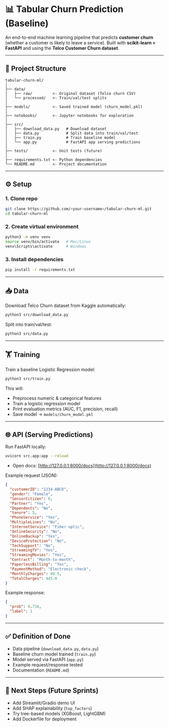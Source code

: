 # 📊 Tabular Churn Prediction (Baseline)

An end-to-end machine learning pipeline that predicts **customer churn** (whether a customer is likely to leave a service).
Built with **scikit-learn + FastAPI** and using the **Telco Customer Churn dataset**.

---

## 🚀 Project Structure

```
tabular-churn-ml/
│
├── data/
│   ├── raw/         <- Original dataset (Telco churn CSV)
│   └── processed/   <- Train/val/test splits
│
├── models/          <- Saved trained model (churn_model.pkl)
│
├── notebooks/       <- Jupyter notebooks for exploration
│
├── src/
│   ├── download_data.py   # Download dataset
│   ├── data.py            # Split data into train/val/test
│   ├── train.py           # Train baseline model
│   └── app.py             # FastAPI app serving predictions
│
├── tests/           <- Unit tests (future)
│
├── requirements.txt <- Python dependencies
└── README.md        <- Project documentation
```

---

## ⚙️ Setup

### 1. Clone repo

```bash
git clone https://github.com/<your-username>/tabular-churn-ml.git
cd tabular-churn-ml
```

### 2. Create virtual environment

```bash
python3 -m venv venv
source venv/bin/activate   # Mac/Linux
venv\Scripts\activate      # Windows
```

### 3. Install dependencies

```bash
pip install -r requirements.txt
```

---

## 📥 Data

Download Telco Churn dataset from Kaggle automatically:

```bash
python3 src/download_data.py
```

Split into train/val/test:

```bash
python3 src/data.py
```

---

## 🏋️ Training

Train a baseline Logistic Regression model:

```bash
python3 src/train.py
```

This will:

* Preprocess numeric & categorical features
* Train a logistic regression model
* Print evaluation metrics (AUC, F1, precision, recall)
* Save model → `models/churn_model.pkl`

---

## 🌐 API (Serving Predictions)

Run FastAPI locally:

```bash
uvicorn src.app:app --reload
```

* Open docs: [http://127.0.0.1:8000/docs](http://127.0.0.1:8000/docs)

Example request (JSON):

```json
{
  "customerID": "1234-ABCD",
  "gender": "Female",
  "SeniorCitizen": 0,
  "Partner": "Yes",
  "Dependents": "No",
  "tenure": 5,
  "PhoneService": "Yes",
  "MultipleLines": "No",
  "InternetService": "Fiber optic",
  "OnlineSecurity": "No",
  "OnlineBackup": "Yes",
  "DeviceProtection": "No",
  "TechSupport": "No",
  "StreamingTV": "Yes",
  "StreamingMovies": "Yes",
  "Contract": "Month-to-month",
  "PaperlessBilling": "Yes",
  "PaymentMethod": "Electronic check",
  "MonthlyCharges": 89.5,
  "TotalCharges": 445.0
}
```

Example response:

```json
{
  "prob": 0.734,
  "label": 1
}
```

---

## ✅ Definition of Done

* Data pipeline (`download_data.py`, `data.py`)
* Baseline churn model trained (`train.py`)
* Model served via FastAPI (`app.py`)
* Example request/response tested
* Documentation (`README.md`)

---

## 📌 Next Steps (Future Sprints)

* Add Streamlit/Gradio demo UI
* Add SHAP explainability (`top_factors`)
* Try tree-based models (XGBoost, LightGBM)
* Add Dockerfile for deployment
